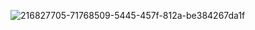 ![216827705-71768509-5445-457f-812a-be384267da1f](https://user-images.githubusercontent.com/112189528/219092411-41ebc916-f1b8-401c-b488-b67c5a7f51a0.png)
